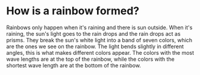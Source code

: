 # How is a rainbow formed?

Rainbows only happen when it's raining and there is sun outside. When it's raining, the sun's light goes to the rain drops and the rain drops act as prisms. They break the sun's white light into a band of seven colors, which are the ones we see on the rainbow. The light bends slightly in different angles, this is what makes different colors appear. The colors with the most wave lengths are at the top of the rainbow, while the colors with the shortest wave length are at the bottom of the rainbow.

